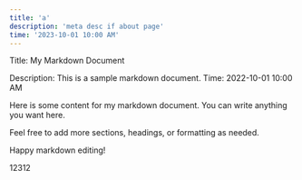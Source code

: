 ```yaml
---
title: 'a'
description: 'meta desc if about page' 
time: '2023-10-01 10:00 AM'
---
```



Title: My Markdown Document

Description: This is a sample markdown document.
Time: 2022-10-01 10:00 AM

Here is some content for my markdown document. You can write anything you want here.

Feel free to add more sections, headings, or formatting as needed.

Happy markdown editing!

12312

